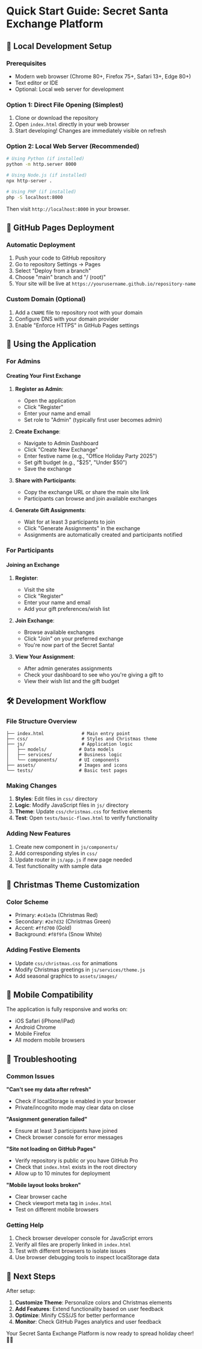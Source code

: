 # Quick Start Guide: Secret Santa Exchange Platform

## 🎄 Local Development Setup

### Prerequisites
- Modern web browser (Chrome 80+, Firefox 75+, Safari 13+, Edge 80+)
- Text editor or IDE
- Optional: Local web server for development

### Option 1: Direct File Opening (Simplest)
1. Clone or download the repository
2. Open `index.html` directly in your web browser
3. Start developing! Changes are immediately visible on refresh

### Option 2: Local Web Server (Recommended)
```bash
# Using Python (if installed)
python -m http.server 8000

# Using Node.js (if installed)  
npx http-server .

# Using PHP (if installed)
php -S localhost:8000
```

Then visit `http://localhost:8000` in your browser.

## 🚀 GitHub Pages Deployment

### Automatic Deployment
1. Push your code to GitHub repository
2. Go to repository Settings → Pages
3. Select "Deploy from a branch"
4. Choose "main" branch and "/ (root)"
5. Your site will be live at `https://yourusername.github.io/repository-name`

### Custom Domain (Optional)
1. Add a `CNAME` file to repository root with your domain
2. Configure DNS with your domain provider
3. Enable "Enforce HTTPS" in GitHub Pages settings

## 👥 Using the Application

### For Admins

#### Creating Your First Exchange
1. **Register as Admin**:
   - Open the application
   - Click "Register" 
   - Enter your name and email
   - Set role to "Admin" (typically first user becomes admin)

2. **Create Exchange**:
   - Navigate to Admin Dashboard
   - Click "Create New Exchange"
   - Enter festive name (e.g., "Office Holiday Party 2025")
   - Set gift budget (e.g., "$25", "Under $50")
   - Save the exchange

3. **Share with Participants**:
   - Copy the exchange URL or share the main site link
   - Participants can browse and join available exchanges

4. **Generate Gift Assignments**:
   - Wait for at least 3 participants to join
   - Click "Generate Assignments" in the exchange
   - Assignments are automatically created and participants notified

### For Participants

#### Joining an Exchange
1. **Register**:
   - Visit the site
   - Click "Register"
   - Enter your name and email
   - Add your gift preferences/wish list

2. **Join Exchange**:
   - Browse available exchanges
   - Click "Join" on your preferred exchange
   - You're now part of the Secret Santa!

3. **View Your Assignment**:
   - After admin generates assignments
   - Check your dashboard to see who you're giving a gift to
   - View their wish list and the gift budget

## 🛠️ Development Workflow

### File Structure Overview
```
├── index.html              # Main entry point
├── css/                    # Styles and Christmas theme
├── js/                     # Application logic
│   ├── models/            # Data models
│   ├── services/          # Business logic
│   └── components/        # UI components
├── assets/                # Images and icons
└── tests/                 # Basic test pages
```

### Making Changes
1. **Styles**: Edit files in `css/` directory
2. **Logic**: Modify JavaScript files in `js/` directory
3. **Theme**: Update `css/christmas.css` for festive elements
4. **Test**: Open `tests/basic-flows.html` to verify functionality

### Adding New Features
1. Create new component in `js/components/`
2. Add corresponding styles in `css/`
3. Update router in `js/app.js` if new page needed
4. Test functionality with sample data

## 🎨 Christmas Theme Customization

### Color Scheme
- Primary: `#c41e3a` (Christmas Red)
- Secondary: `#2e7d32` (Christmas Green)  
- Accent: `#ffd700` (Gold)
- Background: `#f8f9fa` (Snow White)

### Adding Festive Elements
- Update `css/christmas.css` for animations
- Modify Christmas greetings in `js/services/theme.js`
- Add seasonal graphics to `assets/images/`

## 📱 Mobile Compatibility

The application is fully responsive and works on:
- iOS Safari (iPhone/iPad)
- Android Chrome
- Mobile Firefox
- All modern mobile browsers

## 🔧 Troubleshooting

### Common Issues

**"Can't see my data after refresh"**
- Check if localStorage is enabled in your browser
- Private/incognito mode may clear data on close

**"Assignment generation failed"**
- Ensure at least 3 participants have joined
- Check browser console for error messages

**"Site not loading on GitHub Pages"**
- Verify repository is public or you have GitHub Pro
- Check that `index.html` exists in the root directory
- Allow up to 10 minutes for deployment

**"Mobile layout looks broken"**
- Clear browser cache
- Check viewport meta tag in `index.html`
- Test on different mobile browsers

### Getting Help
1. Check browser developer console for JavaScript errors
2. Verify all files are properly linked in `index.html`
3. Test with different browsers to isolate issues
4. Use browser debugging tools to inspect localStorage data

## 🎯 Next Steps

After setup:
1. **Customize Theme**: Personalize colors and Christmas elements
2. **Add Features**: Extend functionality based on user feedback
3. **Optimize**: Minify CSS/JS for better performance
4. **Monitor**: Check GitHub Pages analytics and user feedback

Your Secret Santa Exchange Platform is now ready to spread holiday cheer! 🎅🎁